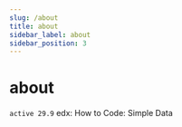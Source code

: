 ```yaml
---
slug: /about
title: about
sidebar_label: about
sidebar_position: 3
---
```


# about

`active 29.9` edx: How to Code: Simple Data